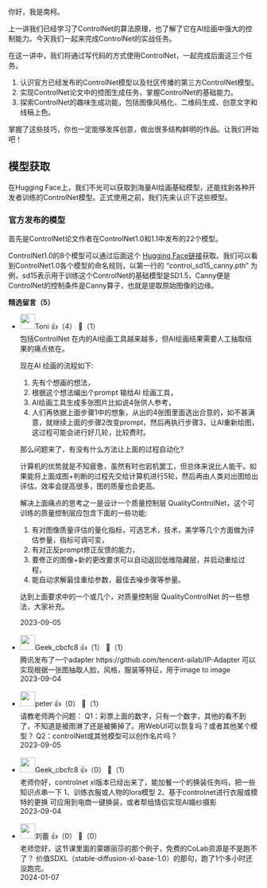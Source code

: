 你好，我是南柯。

上一讲我们已经学习了ControlNet的算法原理，也了解了它在AI绘画中强大的控制能力。今天我们一起来完成ControlNet的实战任务。

在这一讲中，我们将通过写代码的方式使用ControlNet，一起完成后面这三个任务。

1. 认识官方已经发布的ControlNet模型以及社区传播的第三方ControlNet模型。
2. 实现ControlNet论文中的控图生成任务，掌握ControlNet的基础能力。
3. 探索ControlNet的趣味生成功能，包括图像风格化、二维码生成、创意文字和线稿上色。

掌握了这些技巧，你也一定能够发挥创意，做出很多结构鲜明的作品。让我们开始吧！

## 模型获取

在Hugging Face上，我们不光可以获取到海量AI绘画基础模型，还能找到各种开发者训练的ControlNet模型。正式使用之前，我们先来认识下这些模型。

### 官方发布的模型

首先是ControlNet论文作者在ControlNet1.0和1.1中发布的22个模型。

ControlNet1.0的8个模型可以通过后面这个 [Hugging Face链接](https://huggingface.co/lllyasviel/ControlNet/tree/main/models)获取。我们可以看到ControlNet1.0各个模型的命名规则，以第一行的 “control\_sd15\_canny.pth” 为例，sd15表示用于训练这个ControlNet的基础模型是SD1.5，Canny便是ControlNet的控制条件是Canny算子，也就是提取原始图像的边缘。
<div><strong>精选留言（5）</strong></div><ul>
<li><img src="https://static001.geekbang.org/account/avatar/00/30/ef/2d/757bb0d3.jpg" width="30px"><span>Toni</span> 👍（4） 💬（1）<div>包括ControlNet 在内的AI绘画工具越来越多，但AI绘画结果需要人工抽取结果的痛点依在。

现在AI 绘画的流程如下:
1. 先有个想画的想法，
2. 根据这个想法编出个prompt 输给AI 绘画工具，
3. AI绘画工具生成多张图片比如说4张供人参考，
4. 人们再依据上面步骤1中的想象，从出的4张图里面选出合意的，如不甚满意，就继续上面的步骤2改变prompt，然后再执行步骤3，让AI重新绘图，这过程可能会进行好几轮，比较费时。

那么问题来了，有没有什么方法让上面的过程自动化? 

计算机的优势就是不知疲惫，虽然有时也宕机罢工，但总体来说比人能干。如果能将上面成图+判断的过程先交给计算机进行5轮，然后再由人类对出图给出评估，效率会提高很多，图的质量也会更高。

解决上面痛点的思考之一是设计一个质量控制层 QualityControlNet，这个可训练的质量控制层应包含下面的一些功能:
1. 有对图像质量评估的量化指标，可选艺术，技术，美学等几个方面做为评估参量，指标可调可变，
2. 有对正反prompt修正反馈的能力，
3. 要修正的图像+新的更改要求可以自动返回低维隐藏层，并启动重绘过程，
4. 能自动求解最佳重绘参数，最佳去噪步骤等参量。

达到上面要求中的一个或几个，对质量控制层 QualityControlNet 的一些想法，大家补充。</div>2023-09-05</li><br/><li><img src="https://thirdwx.qlogo.cn/mmopen/vi_32/lJR3Ba9EuTLRSry9sajEeRcvfwuiaPDr41KicHYGxcsXnRcTxaTp3OHq24AebUR9MS016zSEmqAyws5iaQiaj5TDdQ/132" width="30px"><span>Geek_cbcfc8</span> 👍（1） 💬（1）<div>腾讯发布了一个adapter https:&#47;&#47;github.com&#47;tencent-ailab&#47;IP-Adapter
可以实现根据一张图抽取人脸，风格，服装等特征，用于image to image </div>2023-09-04</li><br/><li><img src="https://static001.geekbang.org/account/avatar/00/10/25/87/f3a69d1b.jpg" width="30px"><span>peter</span> 👍（0） 💬（1）<div>请教老师两个问题：
Q1：彩票上面的数字，只有一个数字，其他的看不到了，不知道是被雨淋了还是被撕掉了。用WebUI可以恢复吗？或者其他某个模型？
Q2：controlNet或其他模型可以创作名片吗？ </div>2023-09-05</li><br/><li><img src="https://thirdwx.qlogo.cn/mmopen/vi_32/lJR3Ba9EuTLRSry9sajEeRcvfwuiaPDr41KicHYGxcsXnRcTxaTp3OHq24AebUR9MS016zSEmqAyws5iaQiaj5TDdQ/132" width="30px"><span>Geek_cbcfc8</span> 👍（0） 💬（1）<div>老师你好，controlnet xl版本已经出来了，能加餐一个的换装任务吗，把一些知识点串一下
1、训练衣服或人物的lora模型
2、基于controlnet进行衣服或模特的更换
可应用到电商一键换装，或者帮组情侣实现AI婚纱摄影</div>2023-09-04</li><br/><li><img src="https://static001.geekbang.org/account/avatar/00/1c/fd/dc/8c394a51.jpg" width="30px"><span>刘蕾</span> 👍（0） 💬（0）<div>老师您好，这节课里面的蒙娜丽莎的那个例子，免费的CoLab资源是不是跑不了？ 价值SDXL（stable-diffusion-xl-base-1.0）的那句，跑了1个多小时还没跑完。</div>2024-01-07</li><br/>
</ul>
